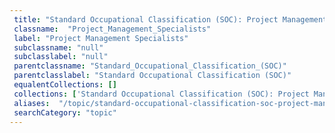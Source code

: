 ```yaml
--- 
 title: "Standard Occupational Classification (SOC): Project Management Specialists" 
 classname:  "Project_Management_Specialists" 
 label: "Project Management Specialists" 
 subclassname: "null" 
 subclasslabel: "null" 
 parentclassname: "Standard_Occupational_Classification_(SOC)" 
 parentclasslabel: "Standard Occupational Classification (SOC)" 
 equalentCollections: [] 
 collections: ['Standard Occupational Classification (SOC): Project Management Specialists']
 aliases:  "/topic/standard-occupational-classification-soc-project-management-specialists"  
 searchCategory: "topic" 
---
```

